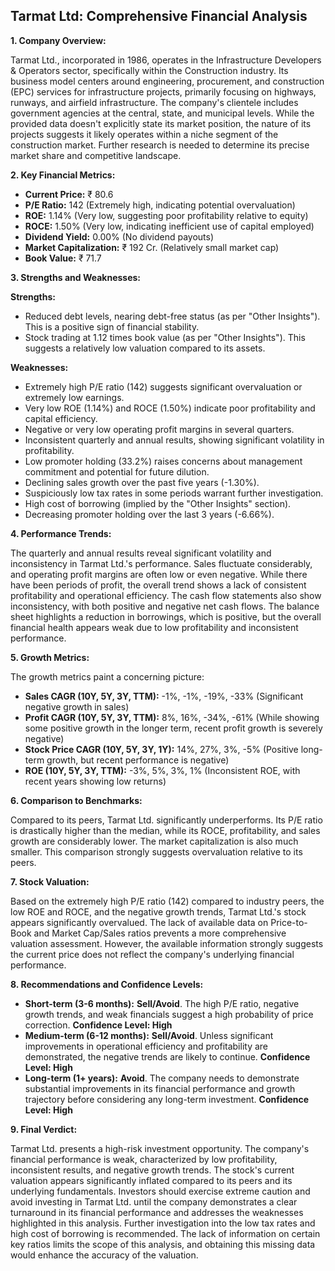 ## Tarmat Ltd: Comprehensive Financial Analysis

**1. Company Overview:**

Tarmat Ltd., incorporated in 1986, operates in the Infrastructure Developers & Operators sector, specifically within the Construction industry.  Its business model centers around engineering, procurement, and construction (EPC) services for infrastructure projects, primarily focusing on highways, runways, and airfield infrastructure.  The company's clientele includes government agencies at the central, state, and municipal levels.  While the provided data doesn't explicitly state its market position, the nature of its projects suggests it likely operates within a niche segment of the construction market.  Further research is needed to determine its precise market share and competitive landscape.

**2. Key Financial Metrics:**

* **Current Price:** ₹ 80.6
* **P/E Ratio:** 142 (Extremely high, indicating potential overvaluation)
* **ROE:** 1.14% (Very low, suggesting poor profitability relative to equity)
* **ROCE:** 1.50% (Very low, indicating inefficient use of capital employed)
* **Dividend Yield:** 0.00% (No dividend payouts)
* **Market Capitalization:** ₹ 192 Cr. (Relatively small market cap)
* **Book Value:** ₹ 71.7

**3. Strengths and Weaknesses:**

**Strengths:**

* Reduced debt levels, nearing debt-free status (as per "Other Insights").  This is a positive sign of financial stability.
* Stock trading at 1.12 times book value (as per "Other Insights"). This suggests a relatively low valuation compared to its assets.

**Weaknesses:**

* Extremely high P/E ratio (142) suggests significant overvaluation or extremely low earnings.
* Very low ROE (1.14%) and ROCE (1.50%) indicate poor profitability and capital efficiency.
* Negative or very low operating profit margins in several quarters.
* Inconsistent quarterly and annual results, showing significant volatility in profitability.
* Low promoter holding (33.2%) raises concerns about management commitment and potential for future dilution.
* Declining sales growth over the past five years (-1.30%).
* Suspiciously low tax rates in some periods warrant further investigation.
* High cost of borrowing (implied by the "Other Insights" section).
* Decreasing promoter holding over the last 3 years (-6.66%).


**4. Performance Trends:**

The quarterly and annual results reveal significant volatility and inconsistency in Tarmat Ltd.'s performance.  Sales fluctuate considerably, and operating profit margins are often low or even negative.  While there have been periods of profit, the overall trend shows a lack of consistent profitability and operational efficiency.  The cash flow statements also show inconsistency, with both positive and negative net cash flows.  The balance sheet highlights a reduction in borrowings, which is positive, but the overall financial health appears weak due to low profitability and inconsistent performance.

**5. Growth Metrics:**

The growth metrics paint a concerning picture:

* **Sales CAGR (10Y, 5Y, 3Y, TTM):** -1%, -1%, -19%, -33% (Significant negative growth in sales)
* **Profit CAGR (10Y, 5Y, 3Y, TTM):** 8%, 16%, -34%, -61% (While showing some positive growth in the longer term, recent profit growth is severely negative)
* **Stock Price CAGR (10Y, 5Y, 3Y, 1Y):** 14%, 27%, 3%, -5% (Positive long-term growth, but recent performance is negative)
* **ROE (10Y, 5Y, 3Y, TTM):** -3%, 5%, 3%, 1% (Inconsistent ROE, with recent years showing low returns)

**6. Comparison to Benchmarks:**

Compared to its peers, Tarmat Ltd. significantly underperforms.  Its P/E ratio is drastically higher than the median, while its ROCE, profitability, and sales growth are considerably lower.  The market capitalization is also much smaller. This comparison strongly suggests overvaluation relative to its peers.

**7. Stock Valuation:**

Based on the extremely high P/E ratio (142) compared to industry peers, the low ROE and ROCE, and the negative growth trends, Tarmat Ltd.'s stock appears significantly overvalued.  The lack of available data on Price-to-Book and Market Cap/Sales ratios prevents a more comprehensive valuation assessment.  However, the available information strongly suggests the current price does not reflect the company's underlying financial performance.

**8. Recommendations and Confidence Levels:**

* **Short-term (3-6 months):** **Sell/Avoid**.  The high P/E ratio, negative growth trends, and weak financials suggest a high probability of price correction.  **Confidence Level: High**
* **Medium-term (6-12 months):** **Sell/Avoid**.  Unless significant improvements in operational efficiency and profitability are demonstrated, the negative trends are likely to continue. **Confidence Level: High**
* **Long-term (1+ years):** **Avoid**.  The company needs to demonstrate substantial improvements in its financial performance and growth trajectory before considering any long-term investment.  **Confidence Level: High**

**9. Final Verdict:**

Tarmat Ltd. presents a high-risk investment opportunity.  The company's financial performance is weak, characterized by low profitability, inconsistent results, and negative growth trends.  The stock's current valuation appears significantly inflated compared to its peers and its underlying fundamentals.  Investors should exercise extreme caution and avoid investing in Tarmat Ltd. until the company demonstrates a clear turnaround in its financial performance and addresses the weaknesses highlighted in this analysis.  Further investigation into the low tax rates and high cost of borrowing is recommended.  The lack of information on certain key ratios limits the scope of this analysis, and obtaining this missing data would enhance the accuracy of the valuation.
